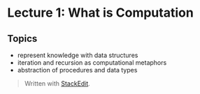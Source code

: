 # Lecture 1: What is Computation

## Topics
- represent knowledge with data structures
- iteration and recursion as computational metaphors
- abstraction of procedures and data types


> Written with [StackEdit](https://stackedit.io/).
<!--stackedit_data:
eyJoaXN0b3J5IjpbNjkzMzg4MDgyLDczMDk5ODExNl19
-->